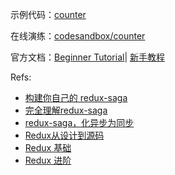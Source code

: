 
示例代码：[counter](https://github.com/redux-saga/redux-saga/tree/master/examples/counter)

在线演练：[codesandbox/counter](https://codesandbox.io/s/github/redux-saga/redux-saga/tree/master/examples/counter)

官方文档：[Beginner Tutorial](https://redux-saga.js.org/docs/introduction/BeginnerTutorial.html)|
[新手教程](https://redux-saga-in-chinese.js.org/docs/introduction/BeginnerTutorial.html)


Refs:
* [构建你自己的 redux-saga](https://www.yuque.com/shinima/blog/qtarrq)
* [完全理解redux-saga](http://www.ayqy.net/blog/redux-saga/)
* [redux-saga，化异步为同步](https://www.chainnews.com/articles/323920610759.htm)
* [Redux从设计到源码](https://tech.meituan.com/2017/07/14/redux-design-code.html)
* [Redux 基础](https://segmentfault.com/a/1190000015978307)
* [Redux 进阶](https://segmentfault.com/a/1190000015978492)

